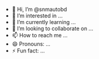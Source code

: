 - 👋 Hi, I’m @snmautobd
- 👀 I’m interested in ...
- 🌱 I’m currently learning ...
- 💞️ I’m looking to collaborate on ...
- 📫 How to reach me ...
- 😄 Pronouns: ...
- ⚡ Fun fact: ...

<!---
snmautobd/snmautobd is a ✨ special ✨ repository because its `README.md` (this file) appears on your GitHub profile.
You can click the Preview link to take a look at your changes.
--->
